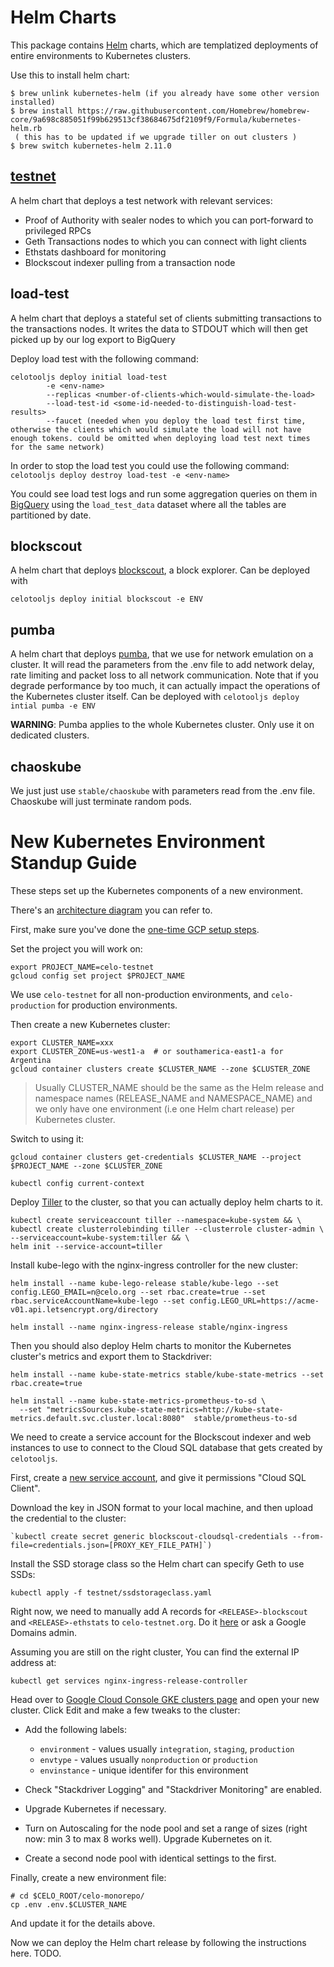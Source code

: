 # Helm Charts

This package contains [Helm](https://github.com/helm/helm#helm-in-a-handbasket) charts, which are templatized deployments of entire environments to Kubernetes clusters.

Use this to install helm chart:

```
$ brew unlink kubernetes-helm (if you already have some other version installed)
$ brew install https://raw.githubusercontent.com/Homebrew/homebrew-core/9a698c885051f99b629513cf38684675df2109f9/Formula/kubernetes-helm.rb
 ( this has to be updated if we upgrade tiller on out clusters )
$ brew switch kubernetes-helm 2.11.0
```

## [testnet](testnet/README.md)

A helm chart that deploys a test network with relevant services:

- Proof of Authority with sealer nodes to which you can port-forward to privileged RPCs
- Geth Transactions nodes to which you can connect with light clients
- Ethstats dashboard for monitoring
- Blockscout indexer pulling from a transaction node

## load-test

A helm chart that deploys a stateful set of clients submitting transactions to the transactions nodes. It writes the data to STDOUT which will then get picked up by our log export to BigQuery

Deploy load test with the following command:

```
celotooljs deploy initial load-test
        -e <env-name>
        --replicas <number-of-clients-which-would-simulate-the-load>
        --load-test-id <some-id-needed-to-distinguish-load-test-results>
        --faucet (needed when you deploy the load test first time, otherwise the clients which would simulate the load will not have enough tokens. could be omitted when deploying load test next times for the same network)
```

In order to stop the load test you could use the following command:
`celotooljs deploy destroy load-test -e <env-name>`

You could see load test logs and run some aggregation queries on them in [BigQuery](https://console.cloud.google.com/bigquery?project=celo-testnet) using the `load_test_data` dataset where all the tables are partitioned by date.

## blockscout

A helm chart that deploys [blockscout](https://github.com/poanetwork/blockscout), a block explorer. Can be deployed with

`celotooljs deploy initial blockscout -e ENV`

## pumba

A helm chart that deploys [pumba](https://github.com/alexei-led/pumba), that we use for network emulation on a cluster. It will read the parameters from the .env file to add network delay, rate limiting and packet loss to all network communication. Note that if you degrade performance by too much, it can actually impact the operations of the Kubernetes cluster itself. Can be deployed with `celotooljs deploy intial pumba -e ENV`

**WARNING**: Pumba applies to the whole Kubernetes cluster. Only use it on dedicated clusters.

## chaoskube

We just just use `stable/chaoskube` with parameters read from the .env file. Chaoskube will just terminate random pods.

# New Kubernetes Environment Standup Guide

These steps set up the Kubernetes components of a new environment.

There's an [architecture diagram](https://docs.google.com/presentation/d/1kIxqXddOS4ewnxhxyMbl9xRcE_CCld_JTBwn3HmnvQc/edit#slide=id.p) you can refer to.

First, make sure you've done the [one-time GCP setup steps](https://github.com/celo-org/bootnode/tree/master/engsetup#one-time-setup-for-google-cloud-platform).

Set the project you will work on:

```console
export PROJECT_NAME=celo-testnet
gcloud config set project $PROJECT_NAME
```

We use `celo-testnet` for all non-production environments, and `celo-production` for production environments.

Then create a new Kubernetes cluster:

```console
export CLUSTER_NAME=xxx
export CLUSTER_ZONE=us-west1-a  # or southamerica-east1-a for Argentina
gcloud container clusters create $CLUSTER_NAME --zone $CLUSTER_ZONE
```

> Usually CLUSTER_NAME should be the same as the Helm release and namespace names (RELEASE_NAME and NAMESPACE_NAME) and we only have one environment (i.e one Helm chart release) per Kubernetes cluster.

Switch to using it:

```console
gcloud container clusters get-credentials $CLUSTER_NAME --project $PROJECT_NAME --zone $CLUSTER_ZONE

kubectl config current-context
```

Deploy [Tiller](https://github.com/helm/helm#helm-in-a-handbasket) to the cluster, so that you can actually deploy helm charts to it.

```console
kubectl create serviceaccount tiller --namespace=kube-system && \
kubectl create clusterrolebinding tiller --clusterrole cluster-admin \
--serviceaccount=kube-system:tiller && \
helm init --service-account=tiller
```

Install kube-lego with the nginx-ingress controller for the new cluster:

```console
helm install --name kube-lego-release stable/kube-lego --set config.LEGO_EMAIL=n@celo.org --set rbac.create=true --set rbac.serviceAccountName=kube-lego --set config.LEGO_URL=https://acme-v01.api.letsencrypt.org/directory

helm install --name nginx-ingress-release stable/nginx-ingress
```

Then you should also deploy Helm charts to monitor the Kubernetes cluster's metrics and export them to Stackdriver:

```console
helm install --name kube-state-metrics stable/kube-state-metrics --set rbac.create=true

helm install --name kube-state-metrics-prometheus-to-sd \
  --set "metricsSources.kube-state-metrics=http://kube-state-metrics.default.svc.cluster.local:8080"  stable/prometheus-to-sd
```

We need to create a service account for the Blockscout indexer and web instances to use to connect to the Cloud SQL database that gets created by `celotooljs`.

First, create a [new service account](https://console.cloud.google.com/iam-admin/serviceaccounts/create?project=celo-testnet), and give it permissions
"Cloud SQL Client".

Download the key in JSON format to your local machine, and then upload the credential to the cluster:

```
`kubectl create secret generic blockscout-cloudsql-credentials --from-file=credentials.json=[PROXY_KEY_FILE_PATH]`)
```

Install the SSD storage class so the Helm chart can specify Geth to use SSDs:

```
kubectl apply -f testnet/ssdstorageclass.yaml
```

Right now, we need to manually add A records for `<RELEASE>-blockscout` and `<RELEASE>-ethstats` to `celo-testnet.org`. Do it [here](https://domains.google.com/registrar?hl=en#z=a&d=25067079,celo-testnet.org&chp=z,d) or ask a Google Domains admin.

Assuming you are still on the right cluster, You can find the external IP address at:

```
kubectl get services nginx-ingress-release-controller
```

Head over to [Google Cloud Console GKE clusters page](https://console.cloud.google.com/kubernetes/list?project=celo-testnet) and open your new cluster. Click Edit and make a few tweaks to the cluster:

- Add the following labels:

  - `environment` - values usually `integration`, `staging`, `production`
  - `envtype` - values usually `nonproduction` or `production`
  - `envinstance` - unique identifer for this environment

- Check "Stackdriver Logging" and "Stackdriver Monitoring" are enabled.

- Upgrade Kubernetes if necessary.

- Turn on Autoscaling for the node pool and set a range of sizes (right now: min 3 to max 8 works well). Upgrade Kubernetes on it.

- Create a second node pool with identical settings to the first.

Finally, create a new environment file:

```
# cd $CELO_ROOT/celo-monorepo/
cp .env .env.$CLUSTER_NAME
```

And update it for the details above.

Now we can deploy the Helm chart release by following the instructions here.
TODO.
